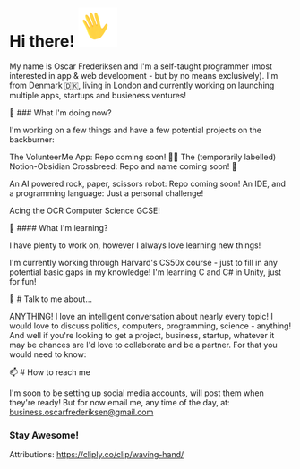 # Hi there! <img src="https://raw.githubusercontent.com/oscarscfrederiksen/oscarscfrederiksen/master/Hand-Waving.gif" width="70px" style="clip: rect(0px, 0px, 100px, 0px)">

My name is Oscar Frederiksen and I'm a self-taught programmer (most interested in app & web development - but by no means exclusively). I'm from Denmark 🇩🇰, living in London and currently working on launching multiple apps, startups and busieness ventures!

🔭 ### What I'm doing now?

I'm working on a few things and have a few potential projects on the backburner:

The VolunteerMe App: Repo coming soon! 🔨🔨
The (temporarily labelled) Notion-Obsidian Crossbreed: Repo and name coming soon! 🚧

An AI powered rock, paper, scissors robot: Repo coming soon!
An IDE, and a programming language: Just a personal challenge!

Acing the OCR Computer Science GCSE!

🌱 #### What I'm learning?

I have plenty to work on, however I always love learning new things!

I'm currently working through Harvard's CS50x course - just to fill in any potential basic gaps in my knowledge!
I'm learning C and C# in Unity, just for fun!

💬 # Talk to me about...

ANYTHING! I love an intelligent conversation about nearly every topic! I would love to discuss politics, computers, programming, science - anything! And well if you're looking to get a project, business, startup, whatever it may be chances are I'd love to collaborate and be a partner. For that you would need to know:

📫 # How to reach me

I'm soon to be setting up social media accounts, will post them when they're ready!
But for now email me, any time of the day, at: business.oscarfrederiksen@gmail.com

### Stay Awesome!


<!--
**oscarscfrederiksen/oscarscfrederiksen** is a ✨ _special_ ✨ repository because its `README.md` (this file) appears on your GitHub profile.

Here are some ideas to get you started:

- 🔭 I’m currently working on ...
- 🌱 I’m currently learning ...
- 👯 I’m looking to collaborate on ...
- 🤔 I’m looking for help with ...
- 💬 Ask me about ...
- 📫 How to reach me: ...
- 😄 Pronouns: ...
- ⚡ Fun fact: ...
-->









Attributions:
https://cliply.co/clip/waving-hand/
